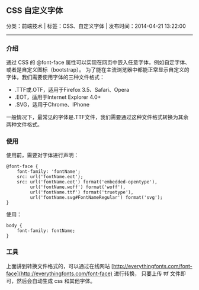 ## CSS 自定义字体

分类：前端技术 | 标签：CSS、自定义字体 | 发布时间：2014-04-21 13:22:00

___

### 介绍

通过 CSS 的 @font-face 属性可以实现在网页中嵌入任意字体，例如自定字体、或者是自定义图标（bootstrap）。
为了能在主流浏览器中都能正常显示自定义的字体，我们需要使用字体的三种文件格式：

* .TTF或.OTF，适用于Firefox 3.5、Safari、Opera
* .EOT，适用于Internet Explorer 4.0+
* .SVG，适用于Chrome、IPhone

一般情况下，最常见的字体是.TTF文件，我们需要通过这种文件格式转换为其余两种文件格式。

### 使用

使用前，需要对字体进行声明：

```
@font-face {
    font-family: 'fontName';
    src: url('fontName.eot');
    src: url('fontName.eot') format('embedded-opentype'),
         url('fontName.woff') format('woff'),
         url('fontName.ttf') format('truetype'),
         url('fontName.svg#FontNameRegular') format('svg');
}
```

使用：
```
body {
    font-family: fontName;
}
```

### 工具

上面讲到转换文件格式的，可以通过在线网站
[http://everythingfonts.com/font-face](http://everythingfonts.com/font-face) 进行转换，
只要上传 ttf 文件即可，然后会自动生成 css 和其他字体。